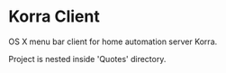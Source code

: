 # Korra Client
OS X menu bar client for home automation server Korra.

Project is nested inside 'Quotes' directory.
